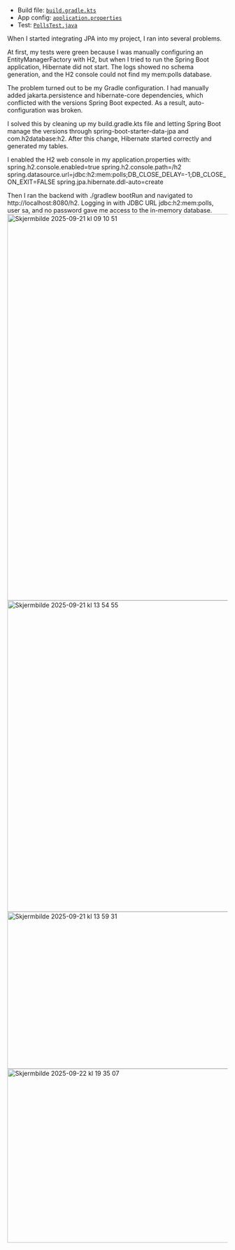 - Build file: [`build.gradle.kts`](./build.gradle.kts)
- App config: [`application.properties`](./src/main/resources/application.properties)
- Test: [`PollsTest.java`](./src/test/java/DAT250/Exercise/Experiment/polls/PollsTest.java)

When I started integrating JPA into my project, I ran into several problems.

At first, my tests were green because I was manually configuring an EntityManagerFactory with H2, but when I tried to run the Spring Boot application, Hibernate did not start. 
The logs showed no schema generation, and the H2 console could not find my mem:polls database.

The problem turned out to be my Gradle configuration. I had manually added jakarta.persistence and hibernate-core dependencies, which conflicted with the versions Spring Boot expected.
As a result, auto-configuration was broken.

I solved this by cleaning up my build.gradle.kts file and letting Spring Boot manage the versions through spring-boot-starter-data-jpa and com.h2database:h2. 
After this change, Hibernate started correctly and generated my tables.

I enabled the H2 web console in my application.properties with:
spring.h2.console.enabled=true
spring.h2.console.path=/h2
spring.datasource.url=jdbc:h2:mem:polls;DB_CLOSE_DELAY=-1;DB_CLOSE_ON_EXIT=FALSE
spring.jpa.hibernate.ddl-auto=create

Then I ran the backend with ./gradlew bootRun and navigated to http://localhost:8080/h2.
Logging in with JDBC URL jdbc:h2:mem:polls, user sa, and no password gave me access to the in-memory database.
<img width="1426" height="884" alt="Skjermbilde 2025-09-21 kl  09 10 51" src="https://github.com/user-attachments/assets/f91cc87a-40cf-4fe1-a43b-e8517e71077c" />
<img width="1115" height="712" alt="Skjermbilde 2025-09-21 kl  13 54 55" src="https://github.com/user-attachments/assets/35890865-7573-4a05-9858-fb5d16c7e93f" />
<img width="516" height="359" alt="Skjermbilde 2025-09-21 kl  13 59 31" src="https://github.com/user-attachments/assets/9a5b64d8-7970-4909-a8cc-7452d54c6c63" />
<img width="803" height="398" alt="Skjermbilde 2025-09-22 kl  19 35 07" src="https://github.com/user-attachments/assets/6fd96d71-cc16-497b-a909-7888fef42b4e" />

